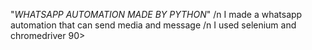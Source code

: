 "*WHATSAPP AUTOMATION MADE BY PYTHON*"
/n I made a whatsapp automation that can send media and message
/n I used selenium and chromedriver 90>
